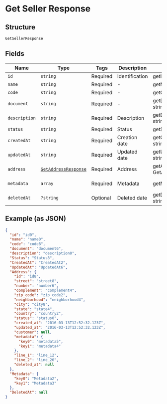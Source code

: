 
# Get Seller Response

## Structure

`GetSellerResponse`

## Fields

| Name | Type | Tags | Description | Getter | Setter |
|  --- | --- | --- | --- | --- | --- |
| `id` | `string` | Required | Identification | getId(): string | setId(string id): void |
| `name` | `string` | Required | - | getName(): string | setName(string name): void |
| `code` | `string` | Required | - | getCode(): string | setCode(string code): void |
| `document` | `string` | Required | - | getDocument(): string | setDocument(string document): void |
| `description` | `string` | Required | Description | getDescription(): string | setDescription(string description): void |
| `status` | `string` | Required | Status | getStatus(): string | setStatus(string status): void |
| `createdAt` | `string` | Required | Creation date | getCreatedAt(): string | setCreatedAt(string createdAt): void |
| `updatedAt` | `string` | Required | Updated date | getUpdatedAt(): string | setUpdatedAt(string updatedAt): void |
| `address` | [`GetAddressResponse`](/doc/models/get-address-response.md) | Required | Address | getAddress(): GetAddressResponse | setAddress(GetAddressResponse address): void |
| `metadata` | `array` | Required | Metadata | getMetadata(): array | setMetadata(array metadata): void |
| `deletedAt` | `?string` | Optional | Deleted date | getDeletedAt(): ?string | setDeletedAt(?string deletedAt): void |

## Example (as JSON)

```json
{
  "id": "id0",
  "name": "name0",
  "code": "code8",
  "document": "document6",
  "description": "description0",
  "Status": "Status8",
  "CreatedAt": "CreatedAt2",
  "UpdatedAt": "UpdatedAt6",
  "Address": {
    "id": "id8",
    "street": "street8",
    "number": "number6",
    "complement": "complement4",
    "zip_code": "zip_code2",
    "neighborhood": "neighborhood4",
    "city": "city8",
    "state": "state4",
    "country": "country2",
    "status": "status0",
    "created_at": "2016-03-13T12:52:32.123Z",
    "updated_at": "2016-03-13T12:52:32.123Z",
    "customer": null,
    "metadata": {
      "key0": "metadata5",
      "key1": "metadata4"
    },
    "line_1": "line_12",
    "line_2": "line_26",
    "deleted_at": null
  },
  "Metadata": {
    "key0": "Metadata2",
    "key1": "Metadata3"
  },
  "DeletedAt": null
}
```

